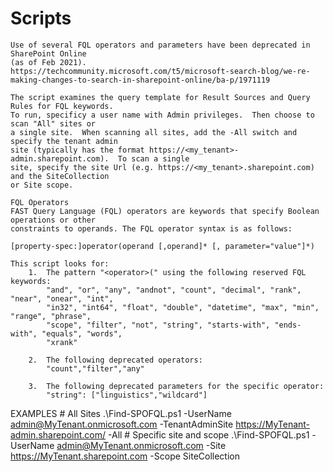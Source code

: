 # Scripts
    Use of several FQL operators and parameters have been deprecated in SharePoint Online 
    (as of Feb 2021).
    https://techcommunity.microsoft.com/t5/microsoft-search-blog/we-re-making-changes-to-search-in-sharepoint-online/ba-p/1971119
      
    The script examines the query template for Result Sources and Query Rules for FQL keywords.
    To run, specificy a user name with Admin privileges.  Then choose to scan "All" sites or
    a single site.  When scanning all sites, add the -All switch and specify the tenant admin 
    site (typically has the format https://<my_tenant>-admin.sharepoint.com).  To scan a single 
    site, specify the site Url (e.g. https://<my_tenant>.sharepoint.com) and the SiteCollection
    or Site scope.
	
    FQL Operators
    FAST Query Language (FQL) operators are keywords that specify Boolean operations or other 
    constraints to operands. The FQL operator syntax is as follows:

    [property-spec:]operator(operand [,operand]* [, parameter="value"]*)

    This script looks for: 
        1.  The pattern "<operator>(" using the following reserved FQL keywords:
            "and", "or", "any", "andnot", "count", "decimal", "rank", "near", "onear", "int", 
            "in32", "int64", "float", "double", "datetime", "max", "min", "range", "phrase", 
            "scope", "filter", "not", "string", "starts-with", "ends-with", "equals", "words", 
            "xrank"

        2.  The following deprecated operators:
            "count","filter","any"

        3.  The following deprecated parameters for the specific operator:
            "string": ["linguistics","wildcard"]

EXAMPLES
	# All Sites
	.\Find-SPOFQL.ps1 -UserName admin@MyTenant.onmicrosoft.com -TenantAdminSite https://MyTenant-admin.sharepoint.com/ -All
	# Specific site and scope
	.\Find-SPOFQL.ps1 -UserName admin@MyTenant.onmicrosoft.com -Site https://MyTenant.sharepoint.com -Scope SiteCollection
